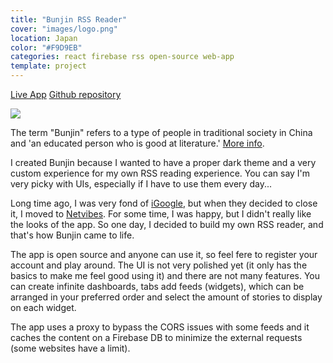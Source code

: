 ```yaml
---
title: "Bunjin RSS Reader"
cover: "images/logo.png"
location: Japan
color: "#F9D9EB"
categories: react firebase rss open-source web-app
template: project
---
```


<p class="align-center">
<a class="btn" role="button" href="https://bunjinapp.web.app/" target="_blank">Live App</a>
<a class="btn" role="button" href="https://github.com/gazpachu/bunjin" target="_blank">Github repository</a>
</p>

![](/work/bunjin/images/1.jpg)

The term "Bunjin" refers to a type of people in traditional society in China and 'an educated person who is good at literature.' [More info](https://www.japanese-wiki-corpus.org/history/Bunjin%20(Literati%20in%20China).html).

I created Bunjin because I wanted to have a proper dark theme and a very custom experience for my own RSS reading experience. You can say I'm very picky with UIs, especially if I have to use them every day...

Long time ago, I was very fond of [iGoogle](https://en.wikipedia.org/wiki/IGoogle), but when they decided to close it, I moved to [Netvibes](https://www.netvibes.com/en). For some time, I was happy, but I didn't really like the looks of the app. So one day, I decided to build my own RSS reader, and that's how Bunjin came to life.

The app is open source and anyone can use it, so feel fere to register your account and play around. The UI is not very polished yet (it only has the basics to make me feel good using it) and there are not many features. You can create infinite dashboards, tabs add feeds (widgets), which can be arranged in your preferred order and select the amount of stories to display on each widget.

The app uses a proxy to bypass the CORS issues with some feeds and it caches the content on a Firebase DB to minimize the external requests (some websites have a limit).
